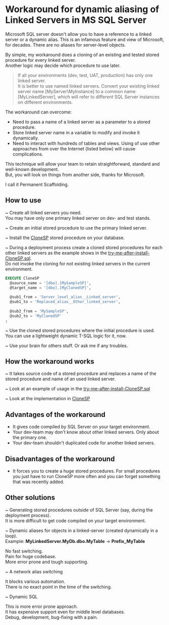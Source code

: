 # Workaround for dynamic aliasing of Linked Servers in MS SQL Server

Microsoft SQL server doesn't allow you to have a reference to a linked server or a dynamic alias.
This is an infamous feature and view of Microsoft, for decades. There are no aliases for server-level objects.

By simple, my workaround does a cloning of an existing and tested stored procedure for every linked server.<br/>
Another logic may decide which procedure to use later.

> If all your environments (dev, test, UAT, production) has only one linked server.<br/>
> It is better to use named linked servers. Convert your existing linked server name [MyServer\MyInstance] to a common name [MyLinkedServer], which will refer to different SQL Server instances on different environments.

The workaround can overcome:
* Need to pass a name of a linked server as a parameter to a stored procedure.
* Store linked server name in a variable to modify and invoke it dynamically.
* Need to interact with hundreds of tables and views. Using of use other approaches from over the Internet (listed below) will cause complications.

This technique will allow your team to retain straightforward, standard and well-known development.<br/>
But, you will look on things from another side, thanks for Microsoft.

I call it Permanent Scaffolding.

## How to use

~ Create all linked servers you need.<br/>
You may have only one primary linked server on dev- and test stands.

~ Create an initial stored procedure to use the primary linked server.

~ Install the [CloneSP](https://github.com/it3xl/linked-server-alias-workaround/blob/master/CloneSP.sql) stored procedure on your database.

~ During a deployment process create a cloned stored procedures for each other linked servers as the example shows in the [try-me-after-install-CloneSP.sql](https://github.com/it3xl/linked-server-alias-workaround/blob/master/try-me-after-install-CloneSP.sql).<br/>
Do not invoke the cloning for not existing linked servers in the current environment.

```sql
EXECUTE CloneSP
  @source_name = '[dbo].[MySampleSP]',
  @target_name = '[dbo].[MyClonedSP]',
  
  @sub1_from = 'Server_level_alias__Linked_server',
  @sub1_to = 'Replaced_alias__Other_linked_server',
  
  @sub2_from = 'MySampleSP',
  @sub2_to = 'MyClonedSP'
;
```

~ Use the cloned stored procedures where the initial procedure is used.<br/>
You can use a lightweight dynamic T-SQL logic for it, now.

~ Use your brain for others stuff. Or ask me if any troubles.

## How the workaround works

~ It takes source code of a stored procedure and replaces a name of the stored procedure and name of an used linked server.

~ Look at an example of usage in the [try-me-after-install-CloneSP.sql](https://github.com/it3xl/linked-server-alias-workaround/blob/master/try-me-after-install-CloneSP.sql)

~ Look at the implementation in [CloneSP](https://github.com/it3xl/linked-server-alias-workaround/blob/master/CloneSP.sql)

## Advantages of the workaround

* It gives code compiled by SQL Server on your target environment.
* Your dev-team may don't know about other linked servers. Only about the primary one.
* Your dev-team shouldn't duplicated code for another linked servers.

## Disadvantages of the workaround

* It forces you to create a huge stored procedures. For small procedures you just have to run CloneSP more often and you can forget something that was recently added.

## Other solutions

~ Generating stored procedures outside of SQL Server (say, during the deployment process).<br/>
It is more difficult to get code compiled on your target environment.

~ Dynamic aliases for objects in a linked-server (created dynamically in a loop).<br/>
Example: **MyLinkedServer.MyDb.dbo.MyTable** -> **Prefix_MyTable**

No fast switching.<br/>
Pain for huge codebase.<br/>
More error prone and tough supporting.

~ A network alias switching

It blocks various automation.<br/>
There is no exact point in the time of the switching.<br/>

~ Dynamic SQL

This is more error prone approach.<br/>
It has expensive support even for middle level databases.<br/>
Debug, development, bug-fixing with a pain.<br/>
